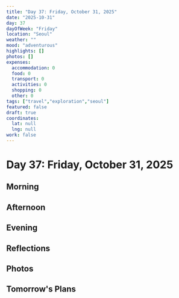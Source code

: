 ```yaml
---
title: "Day 37: Friday, October 31, 2025"
date: "2025-10-31"
day: 37
dayOfWeek: "Friday"
location: "Seoul"
weather: ""
mood: "adventurous"
highlights: []
photos: []
expenses:
  accommodation: 0
  food: 0
  transport: 0
  activities: 0
  shopping: 0
  other: 0
tags: ["travel","exploration","seoul"]
featured: false
draft: true
coordinates:
  lat: null
  lng: null
work: false
---
```

# Day 37: Friday, October 31, 2025

## Morning

## Afternoon

## Evening

## Reflections

## Photos

## Tomorrow's Plans
